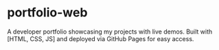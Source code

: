 # portfolio-web
A developer portfolio showcasing my projects with live demos. Built with [HTML, CSS, JS] and deployed via GitHub Pages for easy access.
